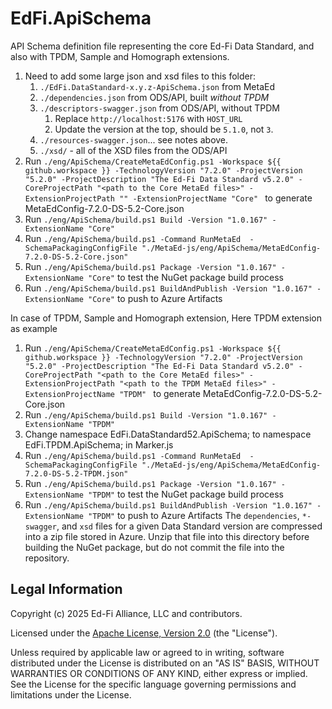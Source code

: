 # EdFi.ApiSchema

API Schema definition file representing the core Ed-Fi Data Standard, and also with TPDM, Sample and Homograph extensions.

1. Need to add some large json and xsd files to this folder:
   1. `./EdFi.DataStandard-x.y.z-ApiSchema.json` from MetaEd
   2. `./dependencies.json` from ODS/API, built _without TPDM_
   3. `./descriptors-swagger.json` from ODS/API, without TPDM
      1. Replace `http://localhost:5176` with `HOST_URL`
      2. Update the version at the top, should be `5.1.0`, not `3`.
   4. `./resources-swagger.json`... see notes above.
   5. `./xsd/` - all of the XSD files from the ODS/API
2. Run `./eng/ApiSchema/CreateMetaEdConfig.ps1 -Workspace ${{ github.workspace }} -TechnologyVersion "7.2.0" -ProjectVersion "5.2.0" -ProjectDescription "The Ed-Fi Data Standard v5.2.0" -CoreProjectPath "<path to the Core MetaEd files>" -ExtensionProjectPath "" -ExtensionProjectName "Core" ` to generate MetaEdConfig-7.2.0-DS-5.2-Core.json
3. Run `./eng/ApiSchema/build.ps1 Build -Version "1.0.167" -ExtensionName "Core"` 
4. Run `./eng/ApiSchema/build.ps1 -Command RunMetaEd  -SchemaPackagingConfigFile "./MetaEd-js/eng/ApiSchema/MetaEdConfig-7.2.0-DS-5.2-Core.json" `
5. Run `./eng/ApiSchema/build.ps1 Package -Version "1.0.167" -ExtensionName "Core"` to test the NuGet package build process
6. Run `./eng/ApiSchema/build.ps1 BuildAndPublish -Version "1.0.167" -ExtensionName "Core"` to push to Azure Artifacts

In case of TPDM, Sample and Homograph extension, Here TPDM extension as example 

1. Run `./eng/ApiSchema/CreateMetaEdConfig.ps1 -Workspace ${{ github.workspace }} -TechnologyVersion "7.2.0" -ProjectVersion "5.2.0" -ProjectDescription "The Ed-Fi Data Standard v5.2.0" -CoreProjectPath "<path to the Core MetaEd files>" -ExtensionProjectPath "<path to the TPDM MetaEd files>" -ExtensionProjectName "TPDM" ` to generate MetaEdConfig-7.2.0-DS-5.2-Core.json
2. Run `./eng/ApiSchema/build.ps1 Build -Version "1.0.167" -ExtensionName "TPDM"` 
3. Change namespace EdFi.DataStandard52.ApiSchema; to namespace EdFi.TPDM.ApiSchema; in Marker.js
4. Run `./eng/ApiSchema/build.ps1 -Command RunMetaEd  -SchemaPackagingConfigFile "./MetaEd-js/eng/ApiSchema/MetaEdConfig-7.2.0-DS-5.2-TPDM.json" `
5. Run `./eng/ApiSchema/build.ps1 Package -Version "1.0.167" -ExtensionName "TPDM"` to test the NuGet package build process
6. Run `./eng/ApiSchema/build.ps1 BuildAndPublish -Version "1.0.167" -ExtensionName "TPDM"` to push to Azure Artifacts
The `dependencies`, `*-swagger`, and `xsd` files for a given Data Standard version are
compressed into a zip file stored in Azure. Unzip that file into this directory before
building the NuGet package, but do not commit the file into the repository.

## Legal Information

Copyright (c) 2025 Ed-Fi Alliance, LLC and contributors.

Licensed under the [Apache License, Version 2.0](LICENSE) (the "License").

Unless required by applicable law or agreed to in writing, software
distributed under the License is distributed on an "AS IS" BASIS,
WITHOUT WARRANTIES OR CONDITIONS OF ANY KIND, either express or implied.
See the License for the specific language governing permissions and
limitations under the License.

